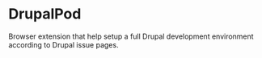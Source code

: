 # DrupalPod

Browser extension that help setup a full Drupal development environment according to Drupal issue pages.
